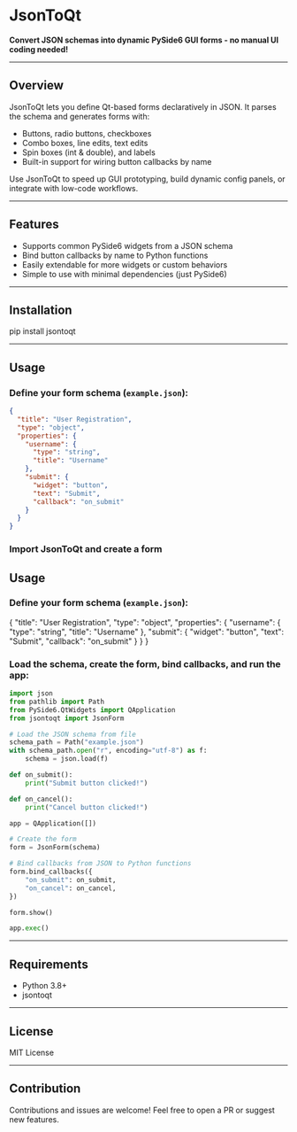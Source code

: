 # JsonToQt

**Convert JSON schemas into dynamic PySide6 GUI forms - no manual UI coding needed!**

---

## Overview

JsonToQt lets you define Qt-based forms declaratively in JSON. It parses the schema and generates forms with:

- Buttons, radio buttons, checkboxes  
- Combo boxes, line edits, text edits  
- Spin boxes (int & double), and labels  
- Built-in support for wiring button callbacks by name

Use JsonToQt to speed up GUI prototyping, build dynamic config panels, or integrate with low-code workflows.

---

## Features

- Supports common PySide6 widgets from a JSON schema  
- Bind button callbacks by name to Python functions  
- Easily extendable for more widgets or custom behaviors  
- Simple to use with minimal dependencies (just PySide6)

---

## Installation

pip install jsontoqt

---

## Usage

### Define your form schema (`example.json`):

```json
{
  "title": "User Registration",
  "type": "object",
  "properties": {
    "username": {
      "type": "string",
      "title": "Username"
    },
    "submit": {
      "widget": "button",
      "text": "Submit",
      "callback": "on_submit"
    }
  }
}
```

### Import JsonToQt and create a form

## Usage

### Define your form schema (`example.json`):

{
  "title": "User Registration",
  "type": "object",
  "properties": {
    "username": {
      "type": "string",
      "title": "Username"
    },
    "submit": {
      "widget": "button",
      "text": "Submit",
      "callback": "on_submit"
    }
  }
}

### Load the schema, create the form, bind callbacks, and run the app:

```python
import json
from pathlib import Path
from PySide6.QtWidgets import QApplication
from jsontoqt import JsonForm

# Load the JSON schema from file
schema_path = Path("example.json")
with schema_path.open("r", encoding="utf-8") as f:
    schema = json.load(f)

def on_submit():
    print("Submit button clicked!")

def on_cancel():
    print("Cancel button clicked!")

app = QApplication([])

# Create the form
form = JsonForm(schema)

# Bind callbacks from JSON to Python functions
form.bind_callbacks({
    "on_submit": on_submit,
    "on_cancel": on_cancel,
})

form.show()

app.exec()
```
---

## Requirements

- Python 3.8+  
- jsontoqt

---

## License

MIT License

---

## Contribution

Contributions and issues are welcome! Feel free to open a PR or suggest new features.
